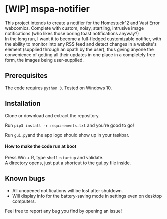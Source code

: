 # [WIP] mspa-notifier
This project intends to create a notifier for the Homestuck^2 and Vast Error webcomics. Complete with custom, noisy, startling, intrusive image notifications (who likes those boring toast notifications anyway?)\
In the long run, I want it to become a full-fledged customizable notifier, with the ability to monitor into any RSS feed and detect changes in a website's element (supplied through an xpath by the user), thus giving anyone the convenience of getting all their updates in one place in a completely free form, the images being user-supplied.
## Prerequisites
The code requires `python 3`.
Tested on Windows 10.

## Installation
Clone or download and extract the repository. 

Run `pip3 install -r requirements.txt` and you're good to go!

Run `gui.py`and the app logo should show up in your taskbar.

#### How to make the code run at boot
Press Win + R, type `shell:startup` and validate.\
A directory opens, just put a shortcut to the gui.py file inside.

## Known bugs
* All unopened notifications will be lost after shutdown.
* Will display info for the battery-saving mode in settings even on desktop computers.

Feel free to report any bug you find by opening an issue!
